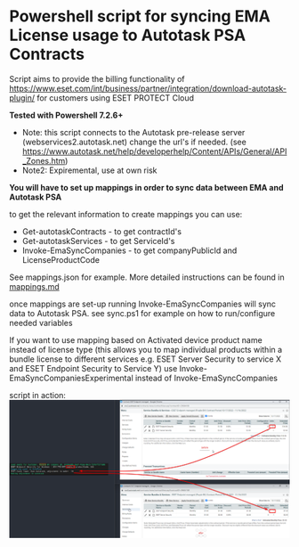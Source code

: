 # Powershell script for syncing EMA License usage to Autotask PSA Contracts
Script aims to provide the billing functionality of https://www.eset.com/int/business/partner/integration/download-autotask-plugin/ for customers using ESET PROTECT Cloud

**Tested with Powershell 7.2.6+**

- Note: this script connects to the Autotask pre-release server (webservices2.autotask.net) change the url's if needed. (see https://www.autotask.net/help/developerhelp/Content/APIs/General/API_Zones.htm)
- Note2: Expiremental, use at own risk

**You will have to set up mappings in order to sync data between EMA and Autotask PSA**

to get the relevant information to create mappings you can use: 

- Get-autotaskContracts - to get contractId's 
- Get-autotaskServices - to get ServiceId's
- Invoke-EmaSyncCompanies - to get companyPublicId and LicenseProductCode


See mappings.json for example. More detailed instructions can be found in [mappings.md](mappings.md)

once mappings are set-up running Invoke-EmaSyncCompanies will sync data to Autotask PSA.
see sync.ps1 for example on how to run/configure needed variables

If you want to use mapping based on Activated device product name instead of license type (this allows you to map individual products within a bundle license to different services e.g. ESET Server Security to service X and ESET Endpoint Security to Service Y)
use Invoke-EmaSyncCompaniesExperimental instead of Invoke-EmaSyncCompanies

script in action: 
![adjustments](images/adjustments.png)
